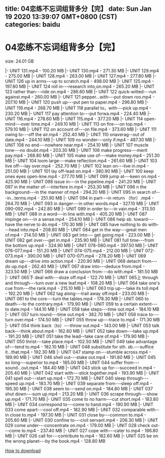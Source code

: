 
title: 04恋练不忘词组背多分【完】
date: Sun Jan 19 2020 13:39:07 GMT+0800 (CST)    
categories: baidu
---

# 04恋练不忘词组背多分【完】
size: 24.01 GB
 
 
|- UNIT 131.mp4 - 100.20 MB
|- UNIT 130.mp4 - 271.30 MB
|- UNIT 129.mp4 - 275.00 MB
|- UNIT 128.mp4 - 263.00 MB
|- UNIT 127.mp4 - 277.80 MB
|- UNIT 126 up in arms---up to scratch.mp4 - 498.00 MB
|- UNIT 125.mp4 - 197.80 MB
|- UNIT 124 roll in---research into,on.mp4 - 265.20 MB
|- UNIT 123 rather than---ride on.mp4 - 286.60 MB
|- UNIT 122 quick-witted---run against.mp4 - 260.00 MB
|- UNIT 121 pepper...with---put down roo.mp4 - 207.10 MB
|- UNIT 120 push up---put pen to paper.mp4 - 296.80 MB
|- UNIT 119.mp4 - 268.70 MB
|- UNIT 118 parallel to，with---pick up.mp4 - 230.20 MB
|- UNIT 117 pay attention to---put forwa.mp4 - 224.40 MB
|- UNIT 116.mp4 - 278.60 MB
|- UNIT 115.mp4 - 377.20 MB
|- UNIT 114 open-mind---over time.mp4 - 249.10 MB
|- UNIT 113 on  fire---on top.mp4 - 579.10 MB
|- UNIT 112 on account of---on file.mp4 - 373.60 MB
|- UNIT 111 owing to---off the air.mp4 - 252.40 MB
|- UNIT 110 onaverag--out of date.mp4 - 244.10 MB
|- UNIT 109 no wonder---only if.mp4 - 487.30 MB
|- UNIT 108 no end---nowhere near.mp4 - 254.10 MB
|- UNIT 107 muscle tone---no doubt.mp4 - 203.30 MB
|- UNIT 106 make progress---merit pay.mp4 - 268.80 MB
|- UNIT 105 make use of---make money.mp4 - 251.30 MB
|- UNIT 104 loom large---make reflection.mp4 - 261.60 MB
|- UNIT 103 live off---lay over.mp4 - 252.70 MB
|- UNIT 102 lean on---live in.mp4 - 251.00 MB
|- UNIT 101 lay off-lead on.mp4 - 380.90 MB
|- UNIT 100 keep ones eyes open-kne.mp4 - 277.70 MB
|- UNIT 099 jump at---keen on.mp4 - 425.90 MB
|- UNIT 098 issue in---in the pipeline.mp4 - 241.20 MB
|- UNIT 097 in the matter of---interfere in.mp4 - 253.30 MB
|- UNIT 096 n the background---in the manner of.mp4 - 294.20 MB
|- UNIT 095 in search of---in...terms.mp4 - 251.90 MB
|- UNIT 094 in part---in return （for）.mp4 - 264.70 MB
|- UNIT 093 in danger---in other words.mp4 - 327.10 MB
|- UNIT 090-092.mp4 - 242.80 MB
|- UNIT 089 in order to---in vain.mp4 - 313.50 MB
|- UNIT 088 in a word---in line with.mp4 - 405.20 MB
|- UNIT 087 impinge on---in a sense.mp4 - 254.10 MB
|- UNIT 086 help sb. toward---have the nerve to do.mp4 - 170.30 MB
|- UNIT 085 have nothing to do with---head into.mp4 - 208.80 MB
|- UNIT 084 get in the way---great men of.mp4 - 214.50 MB
|- UNIT 083 get into--- get going.mp4 - 223.00 MB
|- UNIT 082 get over---get in.mp4 - 235.90 MB
|- UNIT 081 full time---from the bottom up.mp4 - 324.90 MB
|- UNIT 078-080.mp4 - 397.50 MB
|- UNIT 076-077.mp4 - 151.20 MB
|- UNIT 074-075.mp4 - 212.00 MB
|- UNIT 072-073.mp4 - 390.00 MB
|- UNIT 070-071.mp4 - 278.20 MB
|- UNIT 069 dream up---drive into action.mp4 - 220.90 MB
|- UNIT 068 detach from---do up.mp4 - 262.40 MB
|- UNIT 067 draw into---deduce from.mp4 - 323.50 MB
|- UNIT 066 draw a conclusion from---do with.mp4 - 181.50 MB
|- UNIT 065下 deal with---doze off.mp4 - 122.70 MB
|- UNIT 065上 through and through---turn over a new leaf.mp4 - 108.20 MB
|- UNIT 064 take one's cue from---the rank.mp4 - 215.10 MB
|- UNIT 063 trip up---take its toll.mp4 - 192.20 MB
|- UNIT 062 tag along---trail away off.mp4 - 233.00 MB
|- UNIT 061 to the core---turn the tables.mp4 - 178.30 MB
|- UNIT 060 to death---to the contrary.mp4 - 179.90 MB
|- UNIT 059 to a certain extent---to date.mp4 - 144.10 MB
|- UNIT 058 take steps---time out.mp4 - 184.10 MB
|- UNIT 057 turn round---time out.mp4 - 362.70 MB
|- UNIT 056 trace to---turn over.mp4 - 174.50 MB
|- UNIT 055 throw up---trace to.mp4 - 171.30 MB
|- UNIT 054 think back（to）---throw out.mp4 - 143.00 MB
|- UNIT 053 talk back---think about.mp4 - 162.60 MB
|- UNIT 052 take down---take up.mp4 - 191.20 MB
|- UNIT 051 take the lead--take care of.mp4 - 179.90 MB
|- UNIT 050 thrist---take place.mp4 - 102.50 MB
|- UNIT 049 take advantage of---tend to.mp4 - 182.10 MB
|- UNIT 048 substitute for sth. sb.---suffice it...that.mp4 - 192.30 MB
|- UNIT 047 stamp on---stumble across.mp4 - 189.90 MB
|- UNIT 046 shell out---stake out.mp4 - 191.80 MB
|- UNIT 045 so long---superior to.mp4 - 185.00 MB
|- UNIT 044 suffer from---sound...out.mp4 - 184.40 MB
|- UNIT 043 stick up for---succeed in.mp4 - 205.40 MB
|- UNIT 042 start with---stick together.mp4 - 193.90 MB
|- UNIT 041 spell out---start up.mp4 - 172.70 MB
|- UNIT 040 sleep through---speed up.mp4 - 183.70 MB
|- UNIT 039 separate from---sleep off.mp4 - 195.30 MB
|- UNIT 038 seem to---send on.mp4 - 184.80 MB
|- UNIT 037 shut down---sum up.mp4 - 213.20 MB
|- UNIT 036 scrape through---show up.mp4 - 171.70 MB
|- UNIT 035 come to no harm---cut short.mp4 - 183.80 MB
|- UNIT 034 correspond to---come to hand.mp4 - 190.90 MB
|- UNIT 033 come apart---cool off.mp4 - 182.90 MB
|- UNIT 032 comparable with--in close to.mp4 - 197.30 MB
|- UNIT 031 close by---common to.mp4 - 205.60 MB
|- UNIT 030 confine to---civil servant.mp4 - 206.30 MB
|- UNIT 029 come under---concentrate on.mp4 - 179.00 MB
|- UNIT 028 check out---come to.mp4 - 237.40 MB
|- UNIT 027 cope with---cater to.mp4 - 186.80 MB
|- UNIT 026 call for---contribute to.mp4 - 182.60 MB
|- UNIT 025 be on the wrong planet---by the book.mp4 - 128.80 MB

[How to download](https://bpcam.bemobtrk.com/go/2ceec3aa-1ca2-46d6-b9ff-aaa5c184517c?jno=2537)